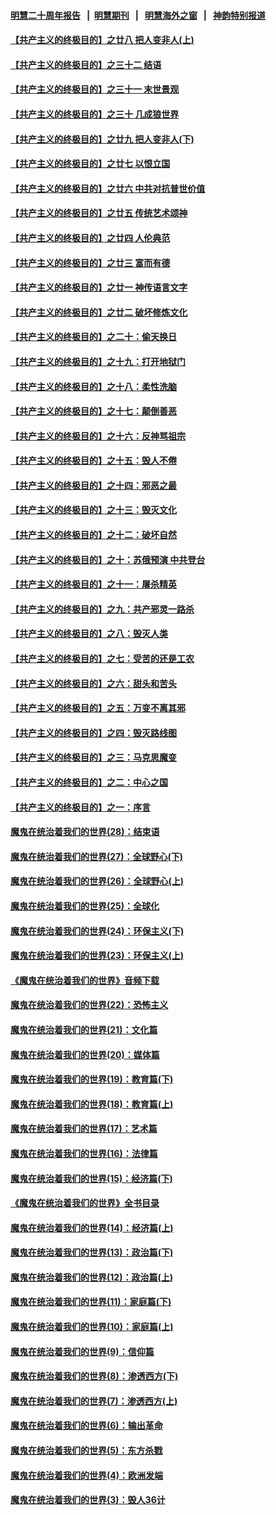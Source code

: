#### [明慧二十周年报告](https://github.com/gfw-breaker/mh-reports/blob/master/README.md?t=07132335) &nbsp;&nbsp;|&nbsp;&nbsp;[明慧期刊](https://github.com/gfw-breaker/mh-qikan) &nbsp;&nbsp;|&nbsp;&nbsp; [明慧海外之窗](https://github.com/gfw-breaker/mh-news/blob/master/README.md?t=07132335) &nbsp;&nbsp;|&nbsp;&nbsp; [神韵特别报道](https://github.com/gfw-breaker/mh-news/blob/master/shenyun.md?t=07132335) 

#### [【共产主义的终极目的】之廿八 把人变非人(上)](../pages/nsc422/n11340492.md?t=07132335) 

#### [【共产主义的终极目的】之三十二 结语](../pages/nsc422/n11360535.md?t=07132335) 

#### [【共产主义的终极目的】之三十一 末世景观](../pages/nsc422/n11351129.md?t=07132335) 

#### [【共产主义的终极目的】之三十 几成狼世界](../pages/nsc422/n11348280.md?t=07132335) 

#### [【共产主义的终极目的】之廿九 把人变非人(下)](../pages/nsc422/n11344140.md?t=07132335) 

#### [【共产主义的终极目的】之廿七 以恨立国](../pages/nsc422/n11336944.md?t=07132335) 

#### [【共产主义的终极目的】之廿六 中共对抗普世价值](../pages/nsc422/n11324785.md?t=07132335) 

#### [【共产主义的终极目的】之廿五 传统艺术颂神](../pages/nsc422/n11296396.md?t=07132335) 

#### [【共产主义的终极目的】之廿四 人伦典范](../pages/nsc422/n11296397.md?t=07132335) 

#### [【共产主义的终极目的】之廿三 富而有德](../pages/nsc422/n11283598.md?t=07132335) 

#### [【共产主义的终极目的】之廿一 神传语言文字](../pages/nsc422/n11263265.md?t=07132335) 

#### [【共产主义的终极目的】之廿二 破坏修炼文化](../pages/nsc422/n11245728.md?t=07132335) 

#### [【共产主义的终极目的】之二十：偷天换日](../pages/nsc422/n11238846.md?t=07132335) 

#### [【共产主义的终极目的】之十九：打开地狱门](../pages/nsc422/n11206376.md?t=07132335) 

#### [【共产主义的终极目的】之十八：柔性洗脑](../pages/nsc422/n11199994.md?t=07132335) 

#### [【共产主义的终极目的】之十七：颠倒善恶](../pages/nsc422/n11179782.md?t=07132335) 

#### [【共产主义的终极目的】之十六：反神骂祖宗](../pages/nsc422/n11166798.md?t=07132335) 

#### [【共产主义的终极目的】之十五：毁人不倦](../pages/nsc422/n11166792.md?t=07132335) 

#### [【共产主义的终极目的】之十四：邪恶之最](../pages/nsc422/n11150249.md?t=07132335) 

#### [【共产主义的终极目的】之十三：毁灭文化](../pages/nsc422/n11135227.md?t=07132335) 

#### [【共产主义的终极目的】之十二：破坏自然](../pages/nsc422/n11135214.md?t=07132335) 

#### [【共产主义的终极目的】之十：苏俄预演 中共登台](../pages/nsc422/n11118424.md?t=07132335) 

#### [【共产主义的终极目的】之十一：屠杀精英](../pages/nsc422/n11118442.md?t=07132335) 

#### [【共产主义的终极目的】之九：共产邪灵一路杀](../pages/nsc422/n11114139.md?t=07132335) 

#### [【共产主义的终极目的】之八：毁灭人类](../pages/nsc422/n11108503.md?t=07132335) 

#### [【共产主义的终极目的】之七：受苦的还是工农](../pages/nsc422/n11101809.md?t=07132335) 

#### [【共产主义的终极目的】之六：甜头和苦头](../pages/nsc422/n11096971.md?t=07132335) 

#### [【共产主义的终极目的】之五：万变不离其邪](../pages/nsc422/n11091285.md?t=07132335) 

#### [【共产主义的终极目的】之四：毁灭路线图](../pages/nsc422/n11086284.md?t=07132335) 

#### [【共产主义的终极目的】之三：马克思魔变](../pages/nsc422/n11061941.md?t=07132335) 

#### [【共产主义的终极目的】之二：中心之国](../pages/nsc422/n11047728.md?t=07132335) 

#### [【共产主义的终极目的】之一：序言](../pages/nsc422/n11086077.md?t=07132335) 

#### [魔鬼在统治着我们的世界(28)：结束语](../pages/nsc422/n10936246.md?t=07132335) 

#### [魔鬼在统治着我们的世界(27)：全球野心(下)](../pages/nsc422/n10928319.md?t=07132335) 

#### [魔鬼在统治着我们的世界(26)：全球野心(上)](../pages/nsc422/n10900318.md?t=07132335) 

#### [魔鬼在统治着我们的世界(25)：全球化](../pages/nsc422/n10788205.md?t=07132335) 

#### [魔鬼在统治着我们的世界(24)：环保主义(下)](../pages/nsc422/n10695307.md?t=07132335) 

#### [魔鬼在统治着我们的世界(23)：环保主义(上)](../pages/nsc422/n10688613.md?t=07132335) 

#### [《魔鬼在统治着我们的世界》音频下载](../pages/nsc422/n10635553.md?t=07132335) 

#### [魔鬼在统治着我们的世界(22)：恐怖主义](../pages/nsc422/n10614727.md?t=07132335) 

#### [魔鬼在统治着我们的世界(21)：文化篇](../pages/nsc422/n10597706.md?t=07132335) 

#### [魔鬼在统治着我们的世界(20)：媒体篇](../pages/nsc422/n10586579.md?t=07132335) 

#### [魔鬼在统治着我们的世界(19)：教育篇(下)](../pages/nsc422/n10564808.md?t=07132335) 

#### [魔鬼在统治着我们的世界(18)：教育篇(上)](../pages/nsc422/n10526970.md?t=07132335) 

#### [魔鬼在统治着我们的世界(17)：艺术篇](../pages/nsc422/n10499093.md?t=07132335) 

#### [魔鬼在统治着我们的世界(16)：法律篇](../pages/nsc422/n10485969.md?t=07132335) 

#### [魔鬼在统治着我们的世界(15)：经济篇(下)](../pages/nsc422/n10469975.md?t=07132335) 

#### [《魔鬼在统治着我们的世界》全书目录](../pages/nsc422/n10464261.md?t=07132335) 

#### [魔鬼在统治着我们的世界(14)：经济篇(上)](../pages/nsc422/n10457370.md?t=07132335) 

#### [魔鬼在统治着我们的世界(13)：政治篇(下)](../pages/nsc422/n10448270.md?t=07132335) 

#### [魔鬼在统治着我们的世界(12)：政治篇(上)](../pages/nsc422/n10444576.md?t=07132335) 

#### [魔鬼在统治着我们的世界(11)：家庭篇(下)](../pages/nsc422/n10440961.md?t=07132335) 

#### [魔鬼在统治着我们的世界(10)：家庭篇(上)](../pages/nsc422/n10435448.md?t=07132335) 

#### [魔鬼在统治着我们的世界(9)：信仰篇](../pages/nsc422/n10432159.md?t=07132335) 

#### [魔鬼在统治着我们的世界(8)：渗透西方(下)](../pages/nsc422/n10429603.md?t=07132335) 

#### [魔鬼在统治着我们的世界(7)：渗透西方(上)](../pages/nsc422/n10426013.md?t=07132335) 

#### [魔鬼在统治着我们的世界(6)：输出革命](../pages/nsc422/n10421536.md?t=07132335) 

#### [魔鬼在统治着我们的世界(5)：东方杀戮](../pages/nsc422/n10417707.md?t=07132335) 

#### [魔鬼在统治着我们的世界(4)：欧洲发端](../pages/nsc422/n10414890.md?t=07132335) 

#### [魔鬼在统治着我们的世界(3)：毁人36计](../pages/nsc422/n10411583.md?t=07132335) 

